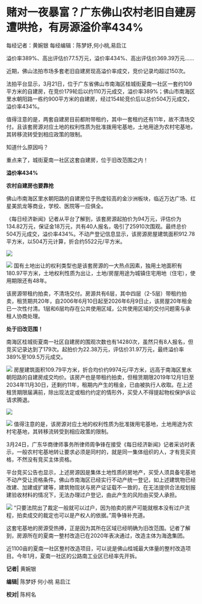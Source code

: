 # 赌对一夜暴富？广东佛山农村老旧自建房遭哄抢，有房源溢价率434%

每经记者：黄婉银 每经编辑：陈梦妤,何小桃,易启江

溢价率389%、高出评估价77.5万元，溢价率434%、高出评估价369.39万元……

近期，佛山法拍市场多套老旧自建房现高溢价率成交，竞价记录均超过150次。

法拍平台显示，3月21日，位于广东省佛山市南海区桂城街夏南一社区一套约109平方米的自建房，在竞价179轮后以约110万元成交，溢价率389%；佛山市南海区里水朝阳路一栋约900平方米的自建房，经过154轮竞价后以总价504万元成交，溢价率434%。

值得注意的是，两套自建房目前都附带租约，其中一套租约还有11年，故不清场交付。且该套房源对应土地的权利性质为批准拨用宅基地，土地用途为农村宅基地，其转移流转受到相应政策的限制。

知道什么原因吗？

重点来了，城街夏南一社区这套自建房，位于旧改范围之内！

**溢价率434%**

**农村自建房也要靠抢**

佛山市南海区里水朝阳路的自建房位于热度较高的金沙洲板块，临近万达广场、红星美凯龙等商业，学校、医院等一应俱全。

《每日经济新闻》记者从平台了解到，该套房源起拍价为94万元，评估价为134.82万元，保证金18万元，共有40人报名，吸引了25910次围观。最终总价504万元成交，溢价率434%。不动产登记信息显示，该房源房屋建筑面积912.78平方米，以504万元计算，折合约5522元/平方米。

![](https://inews.gtimg.com/news_bt/OBCEsmeUgQnQTNLzUQ7IVOZRb8Vpg0QSC0N_aQkfayYQEAA/1000)

![](https://inews.gtimg.com/news_bt/O7kE9gnfj8TaLe3sb0MFjQedpopUbnRNriHo_Ll0FTNxsAA/1000)
国有土地出让的权利类型也是该套房源的一大热点因素，独用土地面积有180.97平方米，土地权利性质为出让，土地/房屋用途为城镇住宅用地（住宅），使用期限还有48年。

该房源带租约拍卖，不清场交付。房源共有6层，其中四层（2-5层）带租约拍卖，租赁期共20年，自2006年6月10日起至2026年6月9日止，该房屋20年租金已一次性付清。1层和6层均存在公共使用区域，公共使用区域的交付问题需与承租人协商处理。

**处于旧改范围！**

南海区桂城街夏南一社区自建房的围观次数也有14280次，虽然只有8人报名，但竞买记录达到了179次。起拍价为22.38万元，评估价31.97万元，最终溢价率389%至109.5万元成交。

![](https://inews.gtimg.com/news_bt/OeBjJefKVH3CUTRuLlL8QdtwD5dzGdquDpunE01PLQ6qoAA/1000)
房屋建筑面积109.79平方米，折合均价约9974元/平方米，远高于南海区里水朝阳路的自建房成交均价。该房产也是带租约拍卖，但租赁期限2019年12月1日至2034年11月30日，还剩约11年，租期内产生的租金，已由被执行人收取。在上述租赁期限届满前，除出现法定或租约约定的情形外，买受人不得提起物权保护诉讼请求腾退。

![](https://inews.gtimg.com/news_bt/O13r0tXxNSujqb5tqoCDAQ1z53T-zkGJlfZrPUc2Oj9nYAA/1000)

![](https://inews.gtimg.com/news_bt/OTE8vLjNqImXTTaw3SsEUY1Ky1qXRMYB7XAcKj0fkLfaIAA/1000)
值得注意的是，该房源对应土地的权利性质为批准拨用宅基地，土地用途为农村宅基地，其转移流转受到相应政策的限制。

3月24日，广东华商律师事务所律师周争锋在接受《每日经济新闻》记者采访时表示，一般农村宅基地转让要求必须是同村的，就是同一集体组织的人，才有竞买资格，不然没有竞买主体资格。

平台竞买公告也显示，上述房源因是集体土地性质的房地产，买受人须具备宅基地不动产受让资格条件。佛山市南海区已经实行不动产统一登记，如上述建筑物已经改建、加建或扩建等，建筑物现状与房产证证载不一致的，在无法提供合法规划报建验收材料的情况下，无法办理过户登记，由此产生的风险由买受人承担。

![](https://inews.gtimg.com/news_bt/OJinoLJo4TyymHMCsmRbWQDxjVsE4bG15xoBjhCQo9JtgAA/1000)
“只要法院出了裁定一般就可以过户，因为拍卖的房产可能就根本没有过户流程，拍卖成交的裁定也可以是产权人的依据。”周争锋补充道。

这套宅基地的房源受热捧，正是因为其所在区域已经明确为旧改范围。记者了解到，房源所在的夏南一整村改造已在2020年表决通过，改造主体为海逸集团。

近1100亩的夏南一社区整村改造项目，可以说是佛山桂城最大体量的整村改造项目。今年1月，夏南一社区的公路南工业区已经率先开拆。

**记者|** 黄婉银

**编辑|** 陈梦妤 何小桃 易启江

**校对|** 陈柯名

